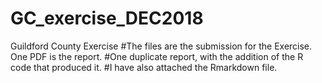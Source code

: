 # GC_exercise_DEC2018
Guildford County Exercise
#The files are the submission for the Exercise. One PDF is the report. 
#One duplicate report, with the addition of the R code that produced it. 
#I have also attached the Rmarkdown file. 
